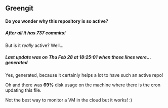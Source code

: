 ## Greengit

#### Do you wonder why this repository is so active?

##### After all it has 737 commits!

But is it *really* active? Well...

##### Last update was on Thu Feb 28 at 18:25:01 when those lines were... generated

Yes, generated, because it certainly helps a lot to have such an active repo!

Oh and there was **69%** disk usage on the machine
where there is the cron updating this file.

Not the best way to monitor a VM in the cloud but it works! :)
